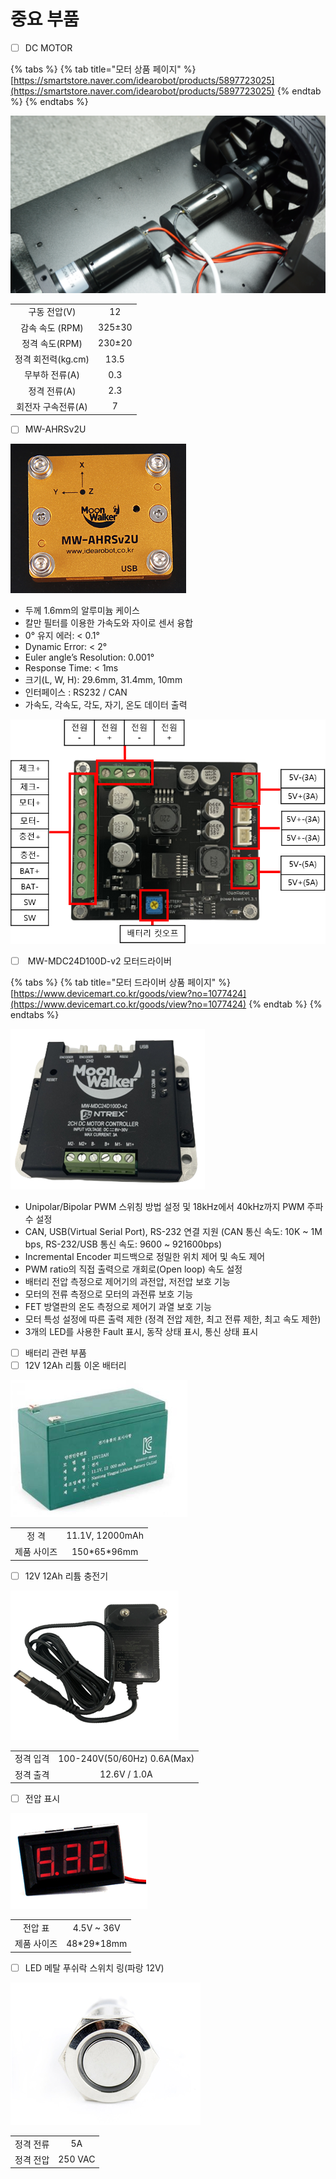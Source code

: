 # 중요 부품

* [ ] DC MOTOR

{% tabs %}
{% tab title="모터 상품 페이지" %}
[https://smartstore.naver.com/idearobot/products/5897723025](https://smartstore.naver.com/idearobot/products/5897723025)
{% endtab %}
{% endtabs %}

![](../.gitbook/assets/dsc08887.jpg)

|               |        |
| :-----------: | :----: |
|    구동 전압(V)   |   12   |
|  감속 속도 (RPM)  | 325±30 |
|   정격 속도(RPM)  | 230±20 |
| 정격 회전력(kg.cm) |  13.5  |
|   무부하 전류(A)   |   0.3  |
|    정격 전류(A)   |   2.3  |
|  회전자 구속전류(A)  |    7   |



* [ ] MW-AHRSv2U

&#x20;                                                              <img src="../.gitbook/assets/image.png" alt="" data-size="original">

* 두께 1.6mm의 알루미늄 케이스
* 칼만 필터를 이용한 가속도와 자이로 센서 융합
* 0° 유지 에러: < 0.1°
* Dynamic Error: < 2°
* Euler angle’s Resolution: 0.001°
* Response Time: < 1ms
* 크기(L, W, H): 29.6mm, 31.4mm, 10mm
* 인터페이스 : RS232 / CAN
* 가속도, 각속도, 각도, 자기, 온도 데이터 출력

![](../.gitbook/assets/pinmap.png)

* [ ] &#x20;MW-MDC24D100D-v2 모터드라이버

{% tabs %}
{% tab title="모터 드라이버 상품 페이지" %}
[https://www.devicemart.co.kr/goods/view?no=1077424](https://www.devicemart.co.kr/goods/view?no=1077424)
{% endtab %}
{% endtabs %}

![](../.gitbook/assets/008.png)

* Unipolar/Bipolar PWM 스위칭 방법 설정 및 18kHz에서 40kHz까지 PWM 주파수 설정
* CAN, USB(Virtual Serial Port), RS-232 연결 지원 (CAN 통신 속도: 10K \~ 1M bps, RS-232/USB 통신 속도: 9600 \~ 921600bps)
* Incremental Encoder 피드백으로 정밀한 위치 제어 및 속도 제어
* PWM ratio의 직접 출력으로 개회로(Open loop) 속도 설정
* 배터리 전압 측정으로 제어기의 과전압, 저전압 보호 기능
* 모터의 전류 측정으로 모터의 과전류 보호 기능
* FET 방열판의 온도 측정으로 제어기 과열 보호 기능
* 모터 특성 설정에 따른 출력 제한 (정격 전압 제한, 최고 전류 제한, 최고 속도 제한)
* 3개의 LED를 사용한 Fault 표시, 동작 상태 표시, 통신 상태 표시



* [ ] 배터리 관련 부품 &#x20;
* [ ] 12V 12Ah 리튬 이온 배터리

![](../.gitbook/assets/009.png)

|        |                 |
| :----: | :-------------: |
|   정 격  | 11.1V, 12000mAh |
| 제품 사이즈 |  150\*65\*96mm  |



* [ ] 12V 12Ah 리튬 충전기

![](../.gitbook/assets/010.png)

|       |                             |
| :---: | :-------------------------: |
| 정격 입격 | 100-240V(50/60Hz) 0.6A(Max) |
| 정격 출격 |         12.6V / 1.0A        |

* [ ] 전압 표시

![](../.gitbook/assets/011.png)

|        |              |
| :----: | :----------: |
|  전압 표  |  4.5V \~ 36V |
| 제품 사이즈 | 48\*29\*18mm |

* [ ] LED 메탈 푸쉬락 스위치 링(파랑 12V)

![](../.gitbook/assets/012.png)

|        |         |
| :----: | :-----: |
|  정격 전류 |    5A   |
| 정격 전압  | 250 VAC |

